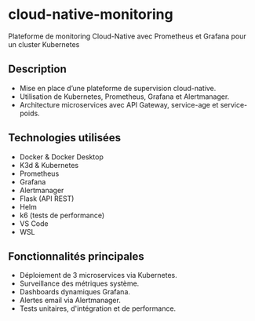 # cloud-native-monitoring
Plateforme de monitoring Cloud-Native avec Prometheus et Grafana pour un cluster Kubernetes


## Description
- Mise en place d’une plateforme de supervision cloud-native.
- Utilisation de Kubernetes, Prometheus, Grafana et Alertmanager.
- Architecture microservices avec API Gateway, service-age et service-poids.

## Technologies utilisées
- Docker & Docker Desktop
- K3d & Kubernetes
- Prometheus
- Grafana
- Alertmanager
- Flask (API REST)
- Helm
- k6 (tests de performance)
- VS Code
- WSL

## Fonctionnalités principales
- Déploiement de 3 microservices via Kubernetes.
- Surveillance des métriques système.
- Dashboards dynamiques Grafana.
- Alertes email via Alertmanager.
- Tests unitaires, d'intégration et de performance.
